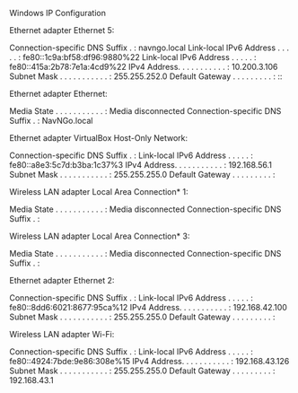 
Windows IP Configuration


Ethernet adapter Ethernet 5:

   Connection-specific DNS Suffix  . : navngo.local
   Link-local IPv6 Address . . . . . : fe80::1c9a:bf58:df96:9880%22
   Link-local IPv6 Address . . . . . : fe80::415a:2b78:7e1a:4cd9%22
   IPv4 Address. . . . . . . . . . . : 10.200.3.106
   Subnet Mask . . . . . . . . . . . : 255.255.252.0
   Default Gateway . . . . . . . . . : ::

Ethernet adapter Ethernet:

   Media State . . . . . . . . . . . : Media disconnected
   Connection-specific DNS Suffix  . : NavNGo.local

Ethernet adapter VirtualBox Host-Only Network:

   Connection-specific DNS Suffix  . : 
   Link-local IPv6 Address . . . . . : fe80::a8e3:5c7d:b3ba:1c37%3
   IPv4 Address. . . . . . . . . . . : 192.168.56.1
   Subnet Mask . . . . . . . . . . . : 255.255.255.0
   Default Gateway . . . . . . . . . : 

Wireless LAN adapter Local Area Connection* 1:

   Media State . . . . . . . . . . . : Media disconnected
   Connection-specific DNS Suffix  . : 

Wireless LAN adapter Local Area Connection* 3:

   Media State . . . . . . . . . . . : Media disconnected
   Connection-specific DNS Suffix  . : 

Ethernet adapter Ethernet 2:

   Connection-specific DNS Suffix  . : 
   Link-local IPv6 Address . . . . . : fe80::8dd6:6021:8677:95ca%12
   IPv4 Address. . . . . . . . . . . : 192.168.42.100
   Subnet Mask . . . . . . . . . . . : 255.255.255.0
   Default Gateway . . . . . . . . . : 

Wireless LAN adapter Wi-Fi:

   Connection-specific DNS Suffix  . : 
   Link-local IPv6 Address . . . . . : fe80::4924:7bde:9e86:308e%15
   IPv4 Address. . . . . . . . . . . : 192.168.43.126
   Subnet Mask . . . . . . . . . . . : 255.255.255.0
   Default Gateway . . . . . . . . . : 192.168.43.1
